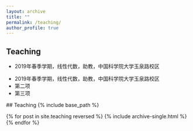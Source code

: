 ```yaml
---
layout: archive
title: ""
permalink: /teaching/
author_profile: true
---
```


## Teaching
* 2019年春季学期，线性代数，助教，中国科学院大学玉泉路校区
<ul>
<li>2019年春季学期，线性代数，助教，中国科学院大学玉泉路校区</li>
<li>第二项</li>
<li>第三项</li>
</ul>
## Teaching
{% include base_path %}

{% for post in site.teaching reversed %}
  {% include archive-single.html %}
{% endfor %}
